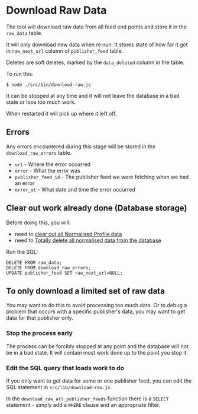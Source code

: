# Download Raw Data

The tool will download raw data from all feed end points and store it in the `raw_data` table.

It will only download new data when re-run. It stores state of how far it got in `raw_next_url` column of `publisher_feed` table.

Deletes are soft deletes, marked by the `data_deleted` column in the table.

To run this:

`$ node ./src/bin/download-raw.js`

It can be stopped at any time and it will not leave the database in a bad state or lose too much work.

When restarted it will pick up where it left off.

## Errors

Any errors encountered during this stage will be stored in the `download_raw_errors` table.

* `url` - Where the error occurred
* `error` - What the error was
* `publisher_feed_id` - The publisher feed we were fetching when we had an error
* `error_at` - What date and time the error occurred

## Clear out work already done (Database storage)

Before doing this, you will:

* need to [clear out all Normalised Profile data](profile-normalised-data.md)
* need to [Totally delete all normalised data from the database](normalise-data.md)

Run the SQL:

    DELETE FROM raw_data;
    DELETE FROM download_raw_errors;
    UPDATE publisher_feed SET raw_next_url=NULL;
    

## To only download a limited set of raw data

You may want to do this to avoid processing too much data. 
Or to debug a problem that occurs with a specific publisher's data, you may want to get data for that publisher only.

### Stop the process early

The process can be forcibly stopped at any point and the database will not be in a bad state. 
It will contain most work done up to the point you stop it. 

### Edit the SQL query that loads work to do

If you only want to get data for some or one publisher feed, you can edit the SQL statement in `src/lib/download-raw.js`. 

In the `download_raw_all_publisher_feeds` function there is a `SELECT` statement - simply add a `WHERE` clause and an appropriate filter.
